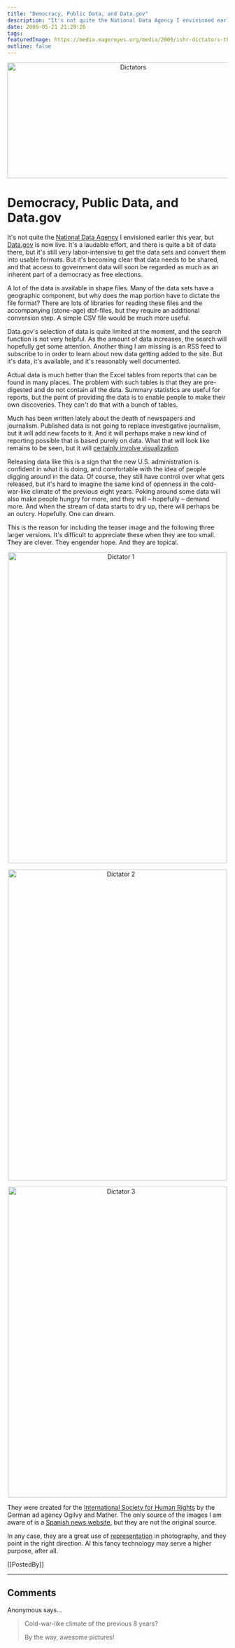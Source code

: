 ```yaml
---
title: "Democracy, Public Data, and Data.gov"
description: "It's not quite the National Data Agency I envisioned earlier this year, but Data.gov is now live. It's a laudable effort, and there is quite a bit of data there, but it's still very labor-intensive to get the data sets and convert them into usable formats. But it's becoming clear that data needs to be shared, and that access to government data will soon be regarded as much as an inherent part of a democracy as free elections."
date: 2009-05-21 21:29:26
tags: 
featuredImage: https://media.eagereyes.org/media/2009/ishr-dictators-thumb.jpg
outline: false
---
```


<p align="center"><img src="https://media.eagereyes.org/media/2009/ishr-dictators-thumb.jpg" border="0" alt="Dictators" width="560" height="264" /></p>

# Democracy, Public Data, and Data.gov

It's not quite the <a href="/blog/2009/a-national-data-agency.html">National Data Agency</a> I envisioned earlier this year, but <a href="http://www.data.gov/">Data.gov</a> is now live. It's a laudable effort, and there is quite a bit of data there, but it's still very labor-intensive to get the data sets and convert them into usable formats. But it's becoming clear that data needs to be shared, and that access to government data will soon be regarded as much as an inherent part of a democracy as free elections.

A lot of the data is available in shape files. Many of the data sets have a geographic component, but why does the map portion have to dictate the file format? There are lots of libraries for reading these files and the accompanying (stone-age) dbf-files, but they require an additional conversion step. A simple CSV file would be much more useful.

Data.gov's selection of data is quite limited at the moment, and the search function is not very helpful. As the amount of data increases, the search will hopefully get some attention. Another thing I am missing is an RSS feed to subscribe to in order to learn about new data getting added to the site. But it's data, it's available, and it's reasonably well documented.

Actual data is much better than the Excel tables from reports that can be found in many places. The problem with such tables is that they are pre-digested and do not contain all the data. Summary statistics are useful for reports, but the point of providing the data is to enable people to make their own discoveries. They can't do that with a bunch of tables.

Much has been written lately about the death of newspapers and journalism. Published data is not going to replace investigative journalism, but it will add new facets to it. And it will perhaps make a new kind of reporting possible that is based purely on data. What that will look like remains to be seen, but it will <a href="/blog/visualization-sets-information-free.html">certainly involve visualization</a>.

Releasing data like this is a sign that the new U.S. administration is confident in what it is doing, and comfortable with the idea of people digging around in the data. Of course, they still have control over what gets released, but it's hard to imagine the same kind of openness in the cold-war-like climate of the previous eight years. Poking around some data will also make people hungry for more, and they will &ndash; hopefully &ndash; demand more. And when the stream of data starts to dry up, there will perhaps be an outcry. Hopefully. One can dream.

This is the reason for including the teaser image and the following three larger versions. It's difficult to appreciate these when they are too small. They are clever. They engender hope. And they are topical.

<p style="text-align: center;"><img src="https://media.eagereyes.org/media/2009/ishr211.jpg" border="0" alt="Dictator 1" width="500" height="710" /></p>
<p style="text-align: center;"><img src="https://media.eagereyes.org/media/2009/ishr213.jpg" border="0" alt="Dictator 2" width="500" height="710" /></p>
<p style="text-align: center;"><img src="https://media.eagereyes.org/media/2009/ishr212.jpg" border="0" alt="Dictator 3" width="500" height="709" /></p>
They were created for the <a href="http://www.ishr.org/">International Society for Human Rights</a> by the German ad agency Ogilvy and Mather. The only source of the images I am aware of is a <a href="http://www.noticias24.com/actualidad/noticia/49065/internet-asusta-a-algunos/">Spanish news website</a>, but they are not the original source.

In any case, they are a great use of <a href="/Theory/JoyOfRepresentation.html">representation</a> in photography, and they point in the right direction. Al this fancy technology may serve a higher purpose, after all.

[[PostedBy]]

<aside class="comments">

---
## Comments

Anonymous says…
>	<p>Cold-war-like climate of the previous 8 years?</p>
>	<p> </p>
>	<p>By the way, awesome pictures!</p>

</aside>

